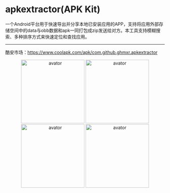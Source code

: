 # apkextractor(APK Kit)
一个Android平台用于快速导出并分享本地已安装应用的APP，支持将应用外部存储空间中的data与obb数据和apk一同打包成zip发送给对方。本工具支持模糊搜索、多种排序方式来快速定位和查找应用。
*********************
酷安市场：<a href="https://www.coolapk.com/apk/com.github.ghmxr.apkextractor">https://www.coolapk.com/apk/com.github.ghmxr.apkextractor</a>

<div align="center">
    <img src="https://github.com/ghmxr/apkextractor/raw/master/preview/apkextractor_1.png" alt="avator" title="" width="200"/>
	<img src="https://github.com/ghmxr/apkextractor/raw/master/preview/apkextractor_2.png" alt="avator" title="" width="200"/>
	<img src="https://github.com/ghmxr/apkextractor/raw/master/preview/apkextractor_3.png" alt="avator" title="" width="200"/>
	<img src="https://github.com/ghmxr/apkextractor/raw/master/preview/apkextractor_4.png" alt="avator" title="" width="200"/>
</div>

